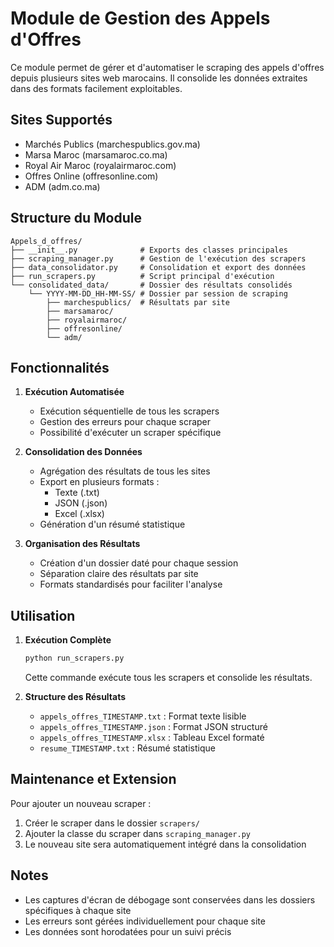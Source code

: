 # Module de Gestion des Appels d'Offres

Ce module permet de gérer et d'automatiser le scraping des appels d'offres depuis plusieurs sites web marocains. Il consolide les données extraites dans des formats facilement exploitables.

## Sites Supportés

- Marchés Publics (marchespublics.gov.ma)
- Marsa Maroc (marsamaroc.co.ma)
- Royal Air Maroc (royalairmaroc.com)
- Offres Online (offresonline.com)
- ADM (adm.co.ma)

## Structure du Module

```
Appels_d_offres/
├── __init__.py              # Exports des classes principales
├── scraping_manager.py      # Gestion de l'exécution des scrapers
├── data_consolidator.py     # Consolidation et export des données
├── run_scrapers.py          # Script principal d'exécution
└── consolidated_data/       # Dossier des résultats consolidés
    └── YYYY-MM-DD_HH-MM-SS/ # Dossier par session de scraping
        ├── marchespublics/  # Résultats par site
        ├── marsamaroc/
        ├── royalairmaroc/
        ├── offresonline/
        └── adm/
```

## Fonctionnalités

1. **Exécution Automatisée**
   - Exécution séquentielle de tous les scrapers
   - Gestion des erreurs pour chaque scraper
   - Possibilité d'exécuter un scraper spécifique

2. **Consolidation des Données**
   - Agrégation des résultats de tous les sites
   - Export en plusieurs formats :
     - Texte (.txt)
     - JSON (.json)
     - Excel (.xlsx)
   - Génération d'un résumé statistique

3. **Organisation des Résultats**
   - Création d'un dossier daté pour chaque session
   - Séparation claire des résultats par site
   - Formats standardisés pour faciliter l'analyse

## Utilisation

1. **Exécution Complète**
   ```bash
   python run_scrapers.py
   ```
   Cette commande exécute tous les scrapers et consolide les résultats.

2. **Structure des Résultats**
   - `appels_offres_TIMESTAMP.txt` : Format texte lisible
   - `appels_offres_TIMESTAMP.json` : Format JSON structuré
   - `appels_offres_TIMESTAMP.xlsx` : Tableau Excel formaté
   - `resume_TIMESTAMP.txt` : Résumé statistique

## Maintenance et Extension

Pour ajouter un nouveau scraper :

1. Créer le scraper dans le dossier `scrapers/`
2. Ajouter la classe du scraper dans `scraping_manager.py`
3. Le nouveau site sera automatiquement intégré dans la consolidation

## Notes

- Les captures d'écran de débogage sont conservées dans les dossiers spécifiques à chaque site
- Les erreurs sont gérées individuellement pour chaque site
- Les données sont horodatées pour un suivi précis
